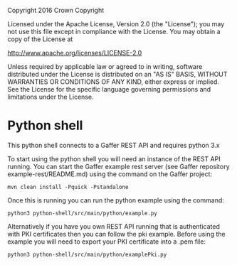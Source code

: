 Copyright 2016 Crown Copyright

Licensed under the Apache License, Version 2.0 (the "License");
you may not use this file except in compliance with the License.
You may obtain a copy of the License at

  http://www.apache.org/licenses/LICENSE-2.0

Unless required by applicable law or agreed to in writing, software
distributed under the License is distributed on an "AS IS" BASIS,
WITHOUT WARRANTIES OR CONDITIONS OF ANY KIND, either express or implied.
See the License for the specific language governing permissions and
limitations under the License.

Python shell
============

This python shell connects to a Gaffer REST API and requires python 3.x

To start using the python shell you will need an instance of the REST API running.
You can start the Gaffer example rest server (see Gaffer repository example-rest/README.md) using the command on the Gaffer project:

```
mvn clean install -Pquick -Pstandalone
```

Once this is running you can run the python example using the command:

```
python3 python-shell/src/main/python/example.py
```

Alternatively if you have you own REST API running that is authenticated with
PKI certificates then you can follow the pki example. Before using the example you
will need to export your PKI certificate into a .pem file:

```
python3 python-shell/src/main/python/examplePki.py
```
